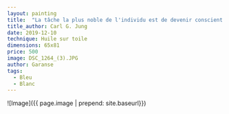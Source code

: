 ```yaml
---
layout: painting
title:  "La tâche la plus noble de l'individu est de devenir conscient de lui-même." 
title_author: Carl G. Jung
date: 2019-12-10
technique: Huile sur toile
dimensions: 65x81
price: 500
image: DSC_1264_(3).JPG
author: Garanse
tags:
  - Bleu
  - Blanc
---
```

![Image]({{ page.image | prepend: site.baseurl}})